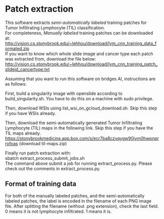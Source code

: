 # Patch extraction

This software extracts *semi-automatically labeled* training patches for Tumor Infiltrating Lymphocyte (TIL) classification.  
For completeness, *Manually labeled* training patches can be downloaded at:  
http://vision.cs.stonybrook.edu/~lehhou/download/lym_cnn_training_data_formated.zip  
If you want to know which whole slide image and cancer type each patch was extracted from, download the file below:  
http://vision.cs.stonybrook.edu/~lehhou/download/lym_cnn_training_patch_slideid_cancertype.txt

Assuming that you want to run this software on bridges AI, instructions are as follows:  

First, build a singularity image with openslide according to build_singularity.sh. You have to do this on a machine with sudo privilege.  

Then, download WSIs using list_wsi_on_gcloud_download.sh. Skip this step if you have WSIs already.  

Then, download the semi-automatically generated Tumor Infiltrating Lymphocyte (TIL) maps in the following link. Skip this step if you have the TIL maps already.  
https://stonybrookmedicine.app.box.com/s/ecr7ba8czvqygw90iym0hwpnprrofoas (download til-maps.zip)

Finally run patch extraction with:  
sbatch extract_process_submit_jobs.sh  
The command above submit a job for running extract_process.py. Please check out the comments in extract_process.py.

## Format of training data

For both of the manually labeled patches, and the semi-automatically labeled patches, the label is encoded in the filename of each PNG image file. After splitting the filename (without .png extension), check the last field. 0 means it is not lymphocyte infiltrated. 1 means it is.
